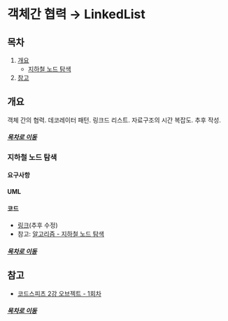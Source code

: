 객체간 협력 → LinkedList
=====
## 목차
1. [개요](#개요)
	* [지하철 노드 탐색](#지하철-노드-탐색)
2. [참고](#참고)

## 개요
객체 간의 협력. 데코레이터 패턴. 링크드 리스트. 자료구조의 시간 복잡도. 추후 작성.

##### [목차로 이동](#목차)

### 지하철 노드 탐색
#### 요구사항

#### UML

#### 코드
* [링크](https://github.com/nara1030/ThisIsJava/tree/master/src/subway/src/main/java/com/eom/subway)(추후 수정)
* 참고: [알고리즘 - 지하철 노드 탐색](https://nowonbun.tistory.com/326)

##### [목차로 이동](#목차)

## 참고
* [코드스피츠 2강 오브젝트 - 1회차](https://hucet.tistory.com/73)

##### [목차로 이동](#목차)